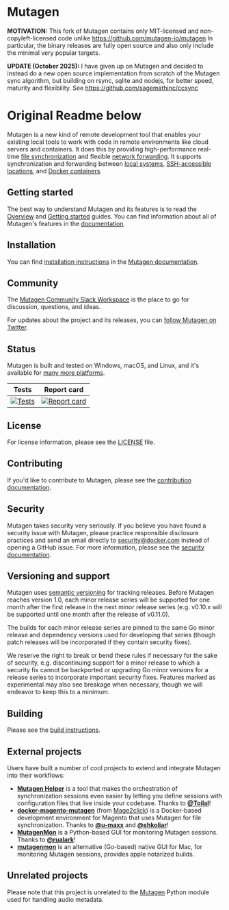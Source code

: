 # Mutagen

**MOTIVATION:** This fork of Mutagen contains only MIT-licensed and non-copyleft-licensed code unlike https://github.com/mutagen-io/mutagen In particular, the binary releases are fully open source and also only include the minimal very popular targets.

**UPDATE (October 2025):** I have given up on Mutagen and decided to instead do a new open source implementation from scratch of the Mutagen sync algorithm, but building on rsync, sqlite and nodejs, for better speed, maturity and flexibility. See https://github.com/sagemathinc/ccsync

# Original Readme below

Mutagen is a new kind of remote development tool that enables your existing
local tools to work with code in remote environments like cloud servers and
containers. It does this by providing high-performance real-time
[file synchronization](https://mutagen.io/documentation/synchronization) and
flexible [network forwarding](https://mutagen.io/documentation/forwarding).
It supports synchronization and forwarding between
[local systems](https://mutagen.io/documentation/transports/local),
[SSH-accessible locations](https://mutagen.io/documentation/transports/ssh),
and [Docker containers](https://mutagen.io/documentation/transports/docker).

## Getting started

The best way to understand Mutagen and its features is to read the
[Overview](https://mutagen.io/documentation/introduction) and
[Getting started](https://mutagen.io/documentation/introduction/getting-started)
guides. You can find information about all of Mutagen's features in the
[documentation](https://mutagen.io/documentation).

## Installation

You can find
[installation instructions](https://mutagen.io/documentation/introduction/installation)
in the [Mutagen documentation](https://mutagen.io/documentation).

## Community

The [Mutagen Community Slack Workspace](https://mutagen.io/slack) is the place
to go for discussion, questions, and ideas.

For updates about the project and its releases, you can
[follow Mutagen on Twitter](https://twitter.com/mutagen_io).

## Status

Mutagen is built and tested on Windows, macOS, and Linux, and it's available for
[many more platforms](https://github.com/mutagen-io/mutagen/releases/latest).

|                Tests                |             Report card             |
| :---------------------------------: | :---------------------------------: |
| [![Tests][tests-badge]][tests-link] | [![Report card][rc-badge]][rc-link] |

[tests-badge]: https://github.com/mutagen-io/mutagen/workflows/CI/badge.svg "Test status"
[tests-link]: https://github.com/mutagen-io/mutagen/actions "Test status"
[rc-badge]: https://goreportcard.com/badge/github.com/mutagen-io/mutagen "Report card status"
[rc-link]: https://goreportcard.com/report/github.com/mutagen-io/mutagen "Report card status"

## License

For license information, please see the [LICENSE](LICENSE) file.

## Contributing

If you'd like to contribute to Mutagen, please see the
[contribution documentation](CONTRIBUTING.md).

## Security

Mutagen takes security very seriously. If you believe you have found a security
issue with Mutagen, please practice responsible disclosure practices and send an
email directly to [security@docker.com](mailto:security@docker.com) instead of
opening a GitHub issue. For more information, please see the
[security documentation](SECURITY.md).

## Versioning and support

Mutagen uses [semantic versioning](https://semver.org/) for tracking releases.
Before Mutagen reaches version 1.0, each minor release series will be supported
for one month after the first release in the next minor release series (e.g.
v0.10.x will be supported until one month after the release of v0.11.0).

The builds for each minor release series are pinned to the same Go minor release
and dependency versions used for developing that series (though patch releases
will be incorporated if they contain security fixes).

We reserve the right to break or bend these rules if necessary for the sake of
security, e.g. discontinuing support for a minor release to which a security fix
cannot be backported or upgrading Go minor versions for a release series to
incorporate important security fixes. Features marked as experimental may also
see breakage when necessary, though we will endeavor to keep this to a minimum.

## Building

Please see the [build instructions](BUILDING.md).

## External projects

Users have built a number of cool projects to extend and integrate Mutagen into
their workflows:

- [**Mutagen Helper**](https://github.com/gfi-centre-ouest/mutagen-helper) is a
  tool that makes the orchestration of synchronization sessions even easier by
  letting you define sessions with configuration files that live inside your
  codebase. Thanks to [**@Toilal**](https://github.com/Toilal)!
- [**docker-magento-mutagen**](https://github.com/mage2click/docker-magento-mutagen)
  (from [Mage2click](https://mage2.click/)) is a Docker-based development
  environment for Magento that uses Mutagen for file synchronization. Thanks to
  [**@u-maxx**](https://github.com/u-maxx) and
  [**@shkoliar**](https://github.com/shkoliar)!
- [**MutagenMon**](https://github.com/rualark/MutagenMon) is a Python-based GUI
  for monitoring Mutagen sessions. Thanks to
  [**@rualark**](https://github.com/rualark)!
- [**mutagenmon**](https://github.com/andrewmed/mutagenmon) is an alternative
  (Go-based) native GUI for Mac, for monitoring Mutagen sessions, provides apple
  notarized builds.

## Unrelated projects

Please note that this project is unrelated to the
[Mutagen](https://github.com/quodlibet/mutagen) Python module used for handling
audio metadata.
